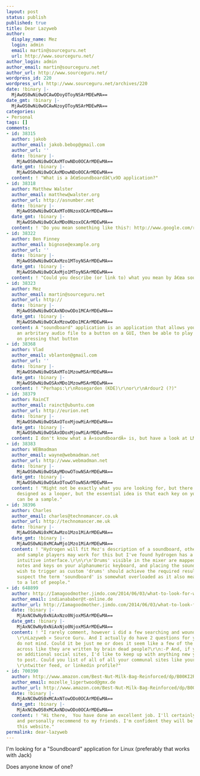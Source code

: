 ```yaml
---
layout: post
status: publish
published: true
title: Dear Lazyweb
author:
  display_name: Mez
  login: admin
  email: martin@sourceguru.net
  url: http://www.sourceguru.net/
author_login: admin
author_email: martin@sourceguru.net
author_url: http://www.sourceguru.net/
wordpress_id: 220
wordpress_url: http://www.sourceguru.net/archives/220
date: !binary |-
  MjAwOS0wNi0wOCAwODoyOToyNSArMDEwMA==
date_gmt: !binary |-
  MjAwOS0wNi0wOCAwNzoyOToyNSArMDEwMA==
categories:
- Personal
tags: []
comments:
- id: 38315
  author: jakob
  author_email: jakob.bebop@gmail.com
  author_url: ''
  date: !binary |-
    MjAwOS0wNi0wOCAxMTowNDo0OCArMDEwMA==
  date_gmt: !binary |-
    MjAwOS0wNi0wOCAxMDowNDo0OCArMDEwMA==
  content: ! "What is a â€œSoundboardâ€\x9D application?"
- id: 38318
  author: Matthew Walster
  author_email: matthew@walster.org
  author_url: http://asnumber.net
  date: !binary |-
    MjAwOS0wNi0wOCAxMTo0NzoxOCArMDEwMA==
  date_gmt: !binary |-
    MjAwOS0wNi0wOCAxMDo0NzoxOCArMDEwMA==
  content: ! 'Do you mean something like this?: http://www.google.com/radioautomation/'
- id: 38322
  author: Ben Finney
  author_email: bignose@example.org
  author_url: ''
  date: !binary |-
    MjAwOS0wNi0wOCAxMzo1MToyNSArMDEwMA==
  date_gmt: !binary |-
    MjAwOS0wNi0wOCAxMjo1MToyNSArMDEwMA==
  content: ! "Could you describe (or link to) what you mean by â€œa soundboard applicationâ€\x9D?"
- id: 38323
  author: Mez
  author_email: martin@sourceguru.net
  author_url: http://
  date: !binary |-
    MjAwOS0wNi0wOCAxNDowODo1MCArMDEwMA==
  date_gmt: !binary |-
    MjAwOS0wNi0wOCAxMzowODo1MCArMDEwMA==
  content: A "soundboard" application is an application that allows you to assign
    an arbritary audio file to a button on a GUI, then be able to play that sound
    on pressing that button
- id: 38368
  author: Vlad
  author_email: vblanton@gmail.com
  author_url: ''
  date: !binary |-
    MjAwOS0wNi0wOSAxMTo1MzowMSArMDEwMA==
  date_gmt: !binary |-
    MjAwOS0wNi0wOSAxMDo1MzowMSArMDEwMA==
  content: ! "Perhaps:\r\nRosegarden (KDE)\r\nor\r\nArdour2 (?)"
- id: 38379
  author: RainCT
  author_email: rainct@ubuntu.com
  author_url: http://eurion.net
  date: !binary |-
    MjAwOS0wNi0wOSAxOToxMjowMiArMDEwMA==
  date_gmt: !binary |-
    MjAwOS0wNi0wOSAxODoxMjowMiArMDEwMA==
  content: I don't know what a Â«soundboardÂ» is, but have a look at LMMS.
- id: 38383
  author: WEBmadman
  author_email: wayne@webmadman.net
  author_url: http://www.webmadman.net
  date: !binary |-
    MjAwOS0wNi0wOSAyMDowOTowNSArMDEwMA==
  date_gmt: !binary |-
    MjAwOS0wNi0wOSAxOTowOTowNSArMDEwMA==
  content: ! "Might not be exactly what you are looking for, but there is Freewheeling:\r\nhttp://sourceforge.net/projects/freewheeling/\r\n\r\nIt's
    designed as a looper, but the essential idea is that each key on your keyboard
    can be a sample."
- id: 38396
  author: Charles
  author_email: charles@technomancer.co.uk
  author_url: http://technomancer.me.uk
  date: !binary |-
    MjAwOS0wNi0xMCAwMzo1Mzo1MiArMDEwMA==
  date_gmt: !binary |-
    MjAwOS0wNi0xMCAwMjo1Mzo1MiArMDEwMA==
  content: ! "Hydrogen will fit Mez's description of a soundboard, other drum machines
    and sample players may work for this but I've found hydrogen has a reasonably
    intuitive interface.\r\n\r\n'Drums' visible in the mixer are mapped to both midi
    notes and keys on your alphanumeric keyboard, and placing the sound samples you
    wish to trigger as custom 'drums' should achieve the required results. \r\n\r\nI
    suspect the term 'soundboard' is somewhat overloaded as it also means mixing console
    to a lot of people."
- id: 648899
  author: http://Iamagoodmother.jimdo.com/2014/06/03/what-to-look-for-when-buying-a-car-seat
  author_email: indianababer@t-online.de
  author_url: http://Iamagoodmother.jimdo.com/2014/06/03/what-to-look-for-when-buying-a-car-seat
  date: !binary |-
    MjAxNC0wNy0xNiAxNzo0NjoxMSArMDEwMA==
  date_gmt: !binary |-
    MjAxNC0wNy0xNiAxNjo0NjoxMSArMDEwMA==
  content: ! "I rarely comment, however i did a few searching and wound up here Dear
    \r\nLazyweb « Source Guru. And I actually do have 2 questions for you \r\nif you
    do not mind. Could it be just me or does it seem like a few of the responses \r\ncome
    across like they are written by brain dead people?\r\n:-P And, if you are writing
    on additional social sites, I'd like to keep up with anything new you \r\nhave
    to post. Could you list of all of all your communal sites like your Facebook page,
    \r\ntwitter feed, or linkedin profile?"
- id: 700390
  author: http://www.amazon.com/Best-Nut-Milk-Bag-Reinforced/dp/B00KI2RQHU/
  author_email: mozelle_ligertwood@gmx.de
  author_url: http://www.amazon.com/Best-Nut-Milk-Bag-Reinforced/dp/B00KI2RQHU/
  date: !binary |-
    MjAxNC0wOS0xMCAxNTowODo0OCArMDEwMA==
  date_gmt: !binary |-
    MjAxNC0wOS0xMCAxNDowODo0OCArMDEwMA==
  content: ! "Hi there,  You have done an excellent job. I'll certainly digg \r\nit
    and personally recommend to my friends. I'm confident they will be benefited \r\nfrom
    this website."
permalink: dear-lazyweb
---
```

<p>I'm looking for a "Soundboard" application for Linux (preferably that works with Jack)</p>
<p>Does anyone know of one?</p>
